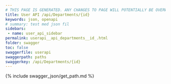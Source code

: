 ```yaml
---
# THIS PAGE IS GENERATED. ANY CHANGES TO PAGE WILL POTENTIALLY BE OVERWRITTEN.
title: User API /api/Departments/{id}
keywords: json, openapi
# summary: test med json fil
sidebars: 
 - name: user_api_sidebar
permalink: userapi__api_departments__id_.html
folder: swagger
toc: false
swaggerfile: userapi
swaggerpath: paths
swaggerkey: /api/Departments/{id}
---
```

{% include swagger_json/get_path.md %}
